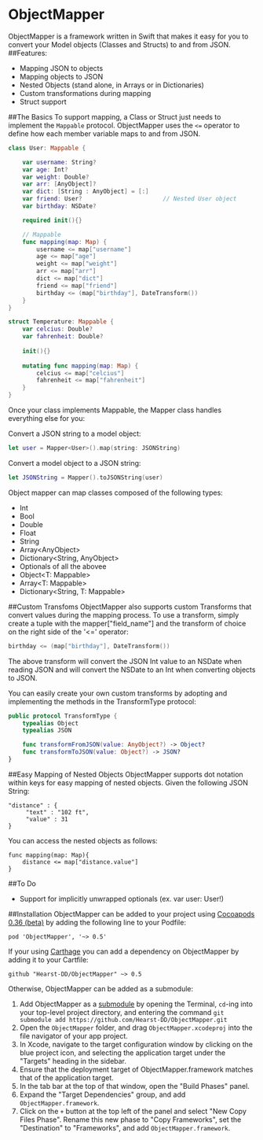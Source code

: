 ObjectMapper
============

ObjectMapper is a framework written in Swift that makes it easy for you to convert your Model objects (Classes and Structs) to and from JSON. 
##Features:
- Mapping JSON to objects
- Mapping objects to JSON
- Nested Objects (stand alone, in Arrays or in Dictionaries)
- Custom transformations during mapping
- Struct support

##The Basics
To support mapping, a Class or Struct just needs to implement the ```Mappable``` protocol. ObjectMapper uses the ```<=``` operator to define how each member variable maps to and from JSON.

```swift
class User: Mappable {

    var username: String?
    var age: Int?
    var weight: Double?
    var arr: [AnyObject]?
    var dict: [String : AnyObject] = [:]
    var friend: User?                       // Nested User object
    var birthday: NSDate?

    required init(){}

    // Mappable    
    func mapping(map: Map) {
        username <= map["username"]
        age <= map["age"]
        weight <= map["weight"]
        arr <= map["arr"]
        dict <= map["dict"]
        friend <= map["friend"]
        birthday <= (map["birthday"], DateTransform())
    }
}

struct Temperature: Mappable {
    var celcius: Double?
    var fahrenheit: Double?
    
    init(){}
	
	mutating func mapping(map: Map) {
		celcius <= map["celcius"]
		fahrenheit <= map["fahrenheit"]
	}
}
```

Once your class implements Mappable, the Mapper class handles everything else for you:

Convert a JSON string to a model object:
```swift
let user = Mapper<User>().map(string: JSONString)
```

Convert a model object to a JSON string:
```swift
let JSONString = Mapper().toJSONString(user)
```

Object mapper can map classes composed of the following types:
- Int
- Bool
- Double
- Float
- String
- Array\<AnyObject\>
- Dictionary\<String, AnyObject\>
- Optionals of all the abovee
- Object\<T: Mappable\>
- Array\<T: Mappable\>
- Dictionary\<String, T: Mappable\>

##Custom Transfoms
ObjectMapper also supports custom Transforms that convert values during the mapping process. To use a transform, simply create a tuple with the mapper["field_name"] and the transform of choice on the right side of the '<=' operator:
```swift
birthday <= (map["birthday"], DateTransform())
```
The above transform will convert the JSON Int value to an NSDate when reading JSON and will convert the NSDate to an Int when converting objects to JSON.

You can easily create your own custom transforms by adopting and implementing the methods in the TransformType protocol:
```swift
public protocol TransformType {
    typealias Object
    typealias JSON

    func transformFromJSON(value: AnyObject?) -> Object?
    func transformToJSON(value: Object?) -> JSON?
}
```
##Easy Mapping of Nested Objects 
ObjectMapper supports dot notation within keys for easy mapping of nested objects. Given the following JSON String: 
```
"distance" : {
     "text" : "102 ft",
     "value" : 31
}
```
You can access the nested objects as follows:
```
func mapping(map: Map){
    distance <= map["distance.value"]
}
```

##To Do
- Support for implicitly unwrapped optionals (ex. var user: User!)


##Installation
ObjectMapper can be added to your project using [Cocoapods 0.36 (beta)](http://blog.cocoapods.org/Pod-Authors-Guide-to-CocoaPods-Frameworks/) by adding the following line to your Podfile:
```
pod 'ObjectMapper', '~> 0.5'
```

If your using [Carthage](https://github.com/Carthage/Carthage) you can add a dependency on ObjectMapper by adding it to your Cartfile:
```
github "Hearst-DD/ObjectMapper" ~> 0.5
```

Otherwise, ObjectMapper can be added as a submodule:

1. Add ObjectMapper as a [submodule](http://git-scm.com/docs/git-submodule) by opening the Terminal, `cd`-ing into your top-level project directory, and entering the command `git submodule add https://github.com/Hearst-DD/ObjectMapper.git`
2. Open the `ObjectMapper` folder, and drag `ObjectMapper.xcodeproj` into the file navigator of your app project.
3. In Xcode, navigate to the target configuration window by clicking on the blue project icon, and selecting the application target under the "Targets" heading in the sidebar.
4. Ensure that the deployment target of ObjectMapper.framework matches that of the application target.
5. In the tab bar at the top of that window, open the "Build Phases" panel.
6. Expand the "Target Dependencies" group, and add `ObjectMapper.framework`.
7. Click on the `+` button at the top left of the panel and select "New Copy Files Phase". Rename this new phase to "Copy Frameworks", set the "Destination" to "Frameworks", and add `ObjectMapper.framework`.

